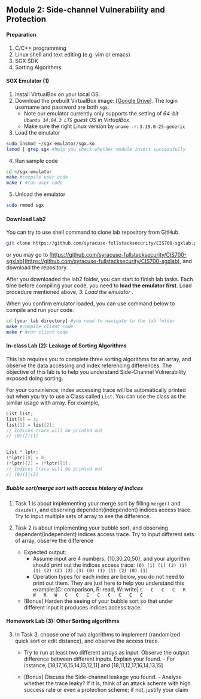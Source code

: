 Module 2: Side-channel Vulnerability and Protection
---

#### Preparation

1. C/C++ programming
2. Linux shell and text editing (e.g. vim or emacs)
3. SGX SDK
4. Sorting Algorithms 
 
#### SGX Emulator (1)

1. Install VirtualBox on your local OS.
2. Download the prebuilt VirtualBox image: [[Google Drive](https://goo.gl/HsnJh1)]. The login username and password are both `sgx`.
    - Note our emulator currently only supports the setting of *64-bit `Ubuntu 14.04.3 LTS` guest OS in VirtualBox*.
    - Make sure the right Linux version by `uname -r`: `3.19.0-25-generic`
3. Load the emulator
```bash
sudo insmod ~/sgx-emulator/sgx.ko
lsmod | grep sgx #help you check whether module insert successfully
```
4. Run sample code
```bash
cd ~/sgx-emulator
make #compile user code
make r #run user code
```
5. Unload the emulator
```bash
sudo rmmod sgx
```

#### Download Lab2

You can try to use shell command to clone lab repository from GitHub.
```bash
git clone https://github.com/syracuse-fullstacksecurity/CIS700-sgxlab.git
```
or you may go to [https://github.com/syracuse-fullstacksecurity/CIS700-sgxlab](https://github.com/syracuse-fullstacksecurity/CIS700-sgxlab), and download the repository.

After you downloaded the lab2 folder, you can start to finish lab tasks. Each time before compiling your code, you need to **load the emulator first**. Load procedure mentioned above, _3. Load the emulator_ .

When you confirm emulator loaded, you can use command below to compile and run your code.
```bash
cd [your lab directory] #you need to navigate to the lab folder
make #compile client code
make r #run client code
```

#### In-class Lab (2): Leakage of Sorting Algorithms

This lab requires you to complete three sorting algorithms for an array, and observe the data accessing and index referencing differences. The objective of this lab is to help you understand Side-Channel Vulnerability exposed doing sorting.

For your convinience, index accessing trace will be automatically printed out when you try to use a Class called `List`. You can use the class as the similar usage with array. For example,

```C++
List list;
list[0] = 3;
list[1] = list[2];
// Indices trace will be printed out
// (0)(2)(1)


List * lptr;
(*lptr)[0] = 0;
(*lptr)[2] = (*lptr)[1];
// Indices trace will be printed out
// (0)(1)(2)

```

##### Bubble sort/merge sort with access history of indices

1. Task 1 is about implementing your merge sort by filling `merge()` and `divide()`, and observing dependent(independent) indices access trace. Try to input multiple sets of array to see the difference.

2. Task 2 is about implementing your bubble sort, and observing dependent(independent) indices access trace. Try to input different sets of array, observe the difference
   * Expected output:
        - Assume input are 4 numbers, {10,30,20,50}, and your algorithm should print out the indices access trace: 
            `(0) (1) (1) (2) (1) (1) (2) (2) (2) (3) (0) (1) (1) (2) (0) (1)`
        - Operation types for each index are below, you do not need to print out them. They are just here to help you understand this example:[C: comparison, R: read, W: write]
            ` C   C   C   C   R   W   R   W   C   C   C   C   C   C   C   C `
   * [Bonus] Harden the seeing of your bubble sort so that under different input it produces indices access trace.
     
#### Homework Lab (3): Other Sorting algorithms
        
3. In Task 3, choose one of two algorithms to implement (randomized quick sort or edit distance), and observe the access trace.
    * Try to run at least two different arrays as input. Observe the output difference between different inputs. Explain your found.
          - For instance, [18,17,16,15,14,13,12,11] and [18,11,12,17,16,14,13,15]

    * [Bonus] Discuss the Side-channel leakage you found.
          - Analyse whether the trace leaky? If it is, think of an attack scheme with high success rate or even a protection scheme; if not, justify your claim
